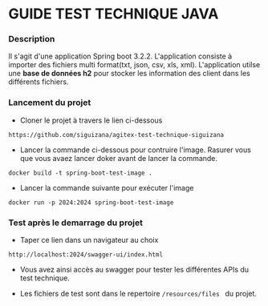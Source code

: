 # GUIDE TEST TECHNIQUE JAVA

### Description
Il s'agit d'une application Spring boot 3.2.2.
L'application consiste à importer des fichiers multi format(txt, json, csv, xls, xml).
L'application utilse une **base de données h2** pour stocker les information des client dans les différents fichiers. 

### Lancement du projet

* Cloner le projet à travers le lien ci-dessous
```
https://github.com/siguizana/agitex-test-technique-siguizana
```
* Lancer la commande ci-dessous pour contruire l'image.
Rasurer vous que vous avaez lancer doker avant de lancer la commande.
```
docker build -t spring-boot-test-image .
```
* Lancer la commande suivante pour exécuter l'image
```
docker run -p 2024:2024 spring-boot-test-image
```
### Test après le demarrage du projet
* Taper ce lien dans un navigateur au choix
````
http://localhost:2024/swagger-ui/index.html
````
* Vous avez ainsi accès au swagger pour tester les différentes APIs du test technique.

* Les fichiers de test sont dans le repertoire ```/resources/files ``` du projet.
